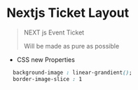 # Nextjs Ticket Layout
> NEXT js Event Ticket 
> 
> Will be made as pure as possible


* CSS new Properties 
```css
  background-image : linear-grandient();
  border-image-slice : 1
```
